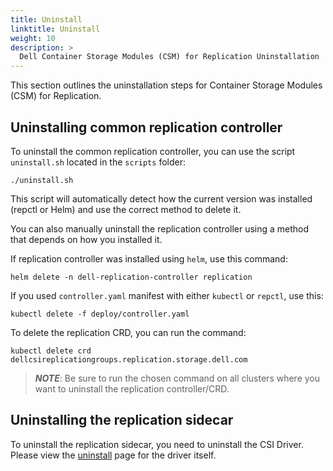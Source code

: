 ```yaml
---
title: Uninstall
linktitle: Uninstall 
weight: 10
description: >
  Dell Container Storage Modules (CSM) for Replication Uninstallation
---
```


This section outlines the uninstallation steps for Container Storage Modules (CSM) for Replication. 


## Uninstalling common replication controller

To uninstall the common replication controller, you can use the script `uninstall.sh` located in the `scripts` folder:
```shell
./uninstall.sh 
```

This script will automatically detect how the current version was installed (repctl or Helm) and use the correct method to delete it. 

You can also manually uninstall the replication controller using a method that depends on how you installed it.

If replication controller was installed using `helm`, use this command:

```shell
helm delete -n dell-replication-controller replication
```

If you used `controller.yaml` manifest with either `kubectl` or `repctl`, use this:

```shell
kubectl delete -f deploy/controller.yaml
```

To delete the replication CRD, you can run the command:

```shell
kubectl delete crd dellcsireplicationgroups.replication.storage.dell.com
```

> _**NOTE**_: Be sure to run the chosen command on all clusters where you want to uninstall the replication controller/CRD.

## Uninstalling the replication sidecar

To uninstall the replication sidecar, you need to uninstall the CSI Driver. Please view the [uninstall](../../csidriver/uninstall) page for the driver itself.
